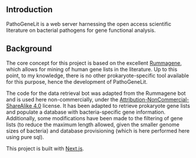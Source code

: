 ## Introduction

PathoGeneLit is a web server harnessing the open access scientific literature
on bacterial pathogens for gene functional analysis.

## Background

The core concept for this project is based on the excellent
[Rummagene](https://github.com/MaayanLab/rummagene), which allows for mining
of human gene lists in the literature. Up to this point, to my knowledge,
there is no other prokaryote-specific tool available for this purpose, hence
the development of PathoGeneLit.

The code for the data retrieval bot was adapted from the Rummagene bot
and is used here non-commercially, under the
[Attribution-NonCommercial-ShareAlike 4.0](https://github.com/MaayanLab/rummagene/blob/main/LICENSE)
license. It has been adapted to retrieve prokaryote gene lists and populate
a database with bacteria-specific gene information. Additionally,
some modifications have been made to the filtering of gene lists (to reduce
the maximum length allowed, given the smaller genome sizes of bacteria) and
database provisioning (which is here performed here using pure sql).

This project is built with [Next.js](https://nextjs.org).
